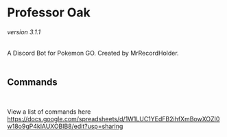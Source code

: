 <b><h1>Professor Oak</h1></b>
<h6>version 3.1.1</h6>
A Discord Bot for Pokemon GO. Created by MrRecordHolder.
<br><br>
<b><h2>Commands</h2></b><br>

View a list of commands here https://docs.google.com/spreadsheets/d/1W1LUC1YEdFB2ihfXmBowXOZI0w18o9gP4klAUXOBlB8/edit?usp=sharing 